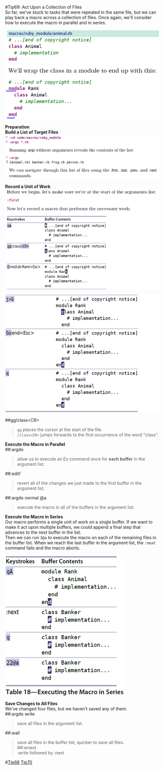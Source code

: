 #Tip69: Act Upon a Collection of Files  
So far, we've stuck to tasks that were repeated in the same file, but we can play back a macro across a collection of files. Once again, we'll consider how to execute the macro in parallel and in series.  
  
![tip69_1](images/tip69_1.png)  
  
**Preparation**  
**Build a List of Target Files**  
![tip69_2](images/tip69_2.png)  
  
**Record a Unit of Work**  
![tip69_3](images/tip69_3.png)  
  
![tip69_4](images/tip69_4.png)  
  
##gg/class&lt;CR&gt;  
>`gg` places the cursor at the start of the file.  
>`/class<CR>` jumps forwards to the first occurrence of the word "class".  
  
**Execute the Macro in Parallel**  
##:argdo  
>allow us to execute an Ex command once for **each buffer** in the argument list.  
  
##:edit!  
>revert all of the changes we just made to the first buffer in the argument list.  
  
##:argdo normal @a  
>execute the macro in all of the buffers in the argument list.  
  
**Execute the Macro in Series**  
Our macro performs a single unit of work on a single buffer. If we want to make it act upon multiple buffers, we could append a final step that advances to the next buffer in the list.  
Then we can run `3@a` to execute the macro on each of the remaining files in the buffer list. When we reach the last buffer in the argument list, the `:next` command fails and the macro aborts.  
  
![tip69_5](images/tip69_5.png)  
  
**Save Changes to All Files**  
We've changed four files, but we haven't saved any of them.  
##:argdo write  
>save all files in the argument list.  
  
##:wall  
>save all files in the buffer list, quicker to save all files.  
##:wnext  
>:write followed by :next  
  
#[Tip68](tip68.md) [Tip70](tip70.md)

